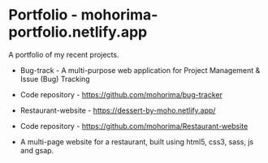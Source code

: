 # Portfolio - mohorima-portfolio.netlify.app
A portfolio of my recent projects.

- Bug-track - A multi-purpose web application for Project Management & Issue (Bug) Tracking
- Code repository - https://github.com/mohorima/bug-tracker

- Restaurant-website - https://dessert-by-moho.netlify.app/
- Code repository - https://github.com/mohorima/Restaurant-website
- A multi-page website for a restaurant, built using html5, css3, sass, js and gsap.

